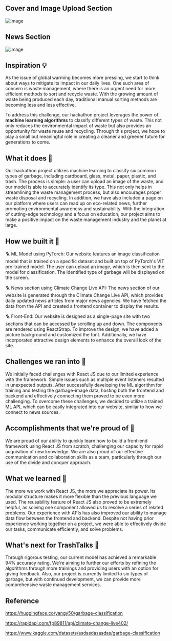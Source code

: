 ## Cover and Image Upload Section
![image](https://user-images.githubusercontent.com/90734286/220161121-622c7882-f6d1-4dc9-8ffa-e8abb7be2dce.png)

## News Section
![image](https://user-images.githubusercontent.com/90734286/220161166-a70b6ed4-6668-4057-9302-3d4b733c8c55.png)


## Inspiration 💡

As the issue of global warming becomes more pressing, we start to think about ways to mitigate its impact in our daily lives. One such area of concern is waste management, where there is an urgent need for more efficient methods to sort and recycle waste. With the growing amount of waste being produced each day, traditional manual sorting methods are becoming less and less effective.

To address this challenge, our hackathon project leverages the power of **machine learning algorithms** to classify different types of waste. This not only reduces the environmental impact of waste but also provides an opportunity for waste reuse and recycling. Through this project, we hope to play a small but meaningful role in creating a cleaner and greener future for generations to come.

## What it does 📖

Our hackathon project utilizes machine learning to classify six common types of garbage, including cardboard, glass, metal, paper, plastic, and trash. The process is simple: a user can upload an image of the waste, and our model is able to accurately identify its type. This not only helps in streamlining the waste management process, but also encourages proper waste disposal and recycling. In addition, we have also included a page on our platform where users can read up on eco-related news, further promoting environmental awareness and sustainability. With the integration of cutting-edge technology and a focus on education, our project aims to make a positive impact on the waste management industry and the planet at large.

## How we built it 🔧

🪜 ML Model using PyTorch: Our website features an image classification model that is trained on a specific dataset and built on top of PyTorch's VIT pre-trained model. The user can upload an image, which is then sent to the model for classification. The identified type of garbage will be displayed on the screen.

🪜 News section using Climate Change Live API: The news section of our website is generated through the Climate Change Live API, which provides daily updated news articles from major news agencies. We have fetched the data from the API and created a frontend container to display the results.

🪜 Front-End: Our website is designed as a single-page site with two sections that can be accessed by scrolling up and down. The components are rendered using ReactStrap. To improve the design, we have added a picture background and customized the font. Additionally, we have incorporated attractive design elements to enhance the overall look of the site.

## Challenges we ran into 📎

We initially faced challenges with React JS due to our limited experience with the framework. Simple issues such as multiple event listeners resulted in unexpected outputs. After successfully developing the ML algorithm for training and testing the garbage-image data, hosting both the frontend and backend and effectively connecting them proved to be even more challenging. To overcome these challenges, we decided to utilize a trained ML API, which can be easily integrated into our website, similar to how we connect to news sources.

## Accomplishments that we're proud of 🌟

We are proud of our ability to quickly learn how to build a front-end framework using React JS from scratch, challenging our capacity for rapid acquisition of new knowledge. We are also proud of our effective communication and collaboration skills as a team, particularly through our use of the divide and conquer approach.

## What we learned 📰

The more we work with React JS, the more we appreciate its power. Its modular structure makes it more flexible than the previous language we used. The reusability feature of React JS also proved to be extremely helpful, as solving one component allowed us to resolve a series of related problems. Our experience with APIs has also improved our ability to manage data flow between the frontend and backend. Despite not having prior experience working together on a project, we were able to effectively divide our tasks, communicate efficiently, and solve problems.

## What's next for TrashTalks  🚀

Through rigorous testing, our current model has achieved a remarkable 94% accuracy rating. We're aiming to further our efforts by refining the algorithms through more trainings and providing users with an option for giving feedback. Also, our project is currently limited to six types of garbage, but with continued development, we can provide more comprehensive waste management services.

## Reference

https://huggingface.co/yangy50/garbage-classification

https://rapidapi.com/fp89811/api/climate-change-live402/

https://www.kaggle.com/datasets/asdasdasasdas/garbage-classification
